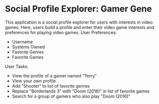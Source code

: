 Social Profile Explorer: Gamer Gene
=============

This application is a social profile explorer for users with interests in video games. Here, users build a profile and enter their video game interests and preferences for playing video games. 
User Preferences:
- Username
- Systems Owned
- Favorite Genres
- Favorite Games

User Tasks:
- View the profile of a gamer named "Terry"
- View your own profile
- Add "Shooter" to list of favorite genres
- Replace "Borderlands 3" with "Doom (2016)" in list of favorite games
- Search for a group of gamers who also play "Doom (2016)"
